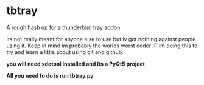 # tbtray
A rough hash up for a thunderbird tray addon

Its not really meant for anyone else to use but iv got nothing against people using it. Keep in mind im probably the worlds
worst coder :P im doing this to try and learn a little about using git and github.

<b>you will need xdotool installed and Its a PyQt5 project <b>

All you need to do is run tbtray.py
